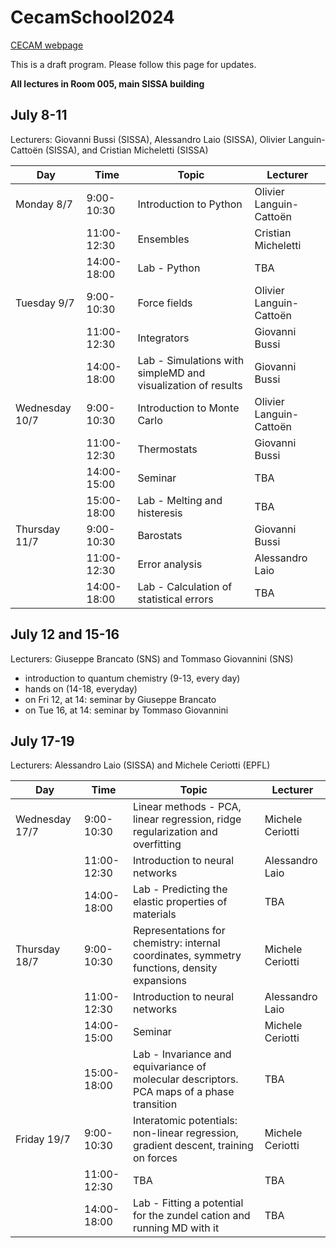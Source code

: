 # CecamSchool2024

[CECAM webpage](https://www.cecam.org/workshop-details/summer-school-on-molecular-dynamics-for-material-science-nanotechnology-and-biophysics-1329)

This is a draft program. Please follow this page for updates.

**All lectures in Room 005, main SISSA building**

## July 8-11

Lecturers: Giovanni Bussi (SISSA), Alessandro Laio (SISSA), Olivier Languin-Cattoën (SISSA), and Cristian Micheletti (SISSA)

| Day | Time | Topic | Lecturer |
|-----|------|-------|----------|
| Monday 8/7  |  9:00-10:30 | Introduction to Python | Olivier Languin-Cattoën |
|             | 11:00-12:30 | Ensembles | Cristian Micheletti |
|             | 14:00-18:00 | Lab - Python | TBA |
| Tuesday 9/7 |  9:00-10:30 | Force fields | Olivier Languin-Cattoën |
|             | 11:00-12:30 | Integrators | Giovanni Bussi |
|             | 14:00-18:00 | Lab - Simulations with simpleMD and visualization of results | Giovanni Bussi |
| Wednesday 10/7 | 9:00-10:30 | Introduction to Monte Carlo | Olivier Languin-Cattoën |
|            |  11:00-12:30 | Thermostats | Giovanni Bussi |
|            | 14:00-15:00 | Seminar | TBA |
|            | 15:00-18:00 | Lab - Melting and histeresis | TBA |
| Thursday 11/7 |  9:00-10:30 | Barostats | Giovanni Bussi |
|            | 11:00-12:30 | Error analysis| Alessandro Laio |
|            | 14:00-18:00 | Lab - Calculation of statistical errors | TBA |


## July 12 and 15-16

Lecturers: Giuseppe Brancato (SNS) and Tommaso Giovannini (SNS)

- introduction to quantum chemistry (9-13, every day)
- hands on (14-18, everyday)
- on Fri 12, at 14: seminar by Giuseppe Brancato
- on Tue 16, at 14: seminar by Tommaso Giovannini

## July 17-19

Lecturers: Alessandro Laio (SISSA) and Michele Ceriotti (EPFL)

| Day | Time | Topic | Lecturer |
|-----|------|-------|----------|
| Wednesday 17/7  |  9:00-10:30 | Linear methods - PCA, linear regression, ridge regularization and overfitting | Michele Ceriotti |
|                 | 11:00-12:30 | Introduction to neural networks | Alessandro Laio |
|                 | 14:00-18:00 | Lab - Predicting the elastic properties of materials | TBA |
| Thursday 18/7   | 9:00-10:30 | Representations for chemistry: internal coordinates, symmetry functions, density expansions | Michele Ceriotti |
|                 |  11:00-12:30 | Introduction to neural networks | Alessandro Laio |
|                 | 14:00-15:00 | Seminar | Michele Ceriotti |
|                 | 15:00-18:00 | Lab - Invariance and equivariance of molecular descriptors. PCA maps of a phase transition | TBA |
| Friday 19/7     |  9:00-10:30 | Interatomic potentials: non-linear regression, gradient descent, training on forces | Michele Ceriotti |
|                 | 11:00-12:30 | TBA| TBA |
|                 | 14:00-18:00 | Lab - Fitting a potential for the zundel cation and running MD with it | TBA |

